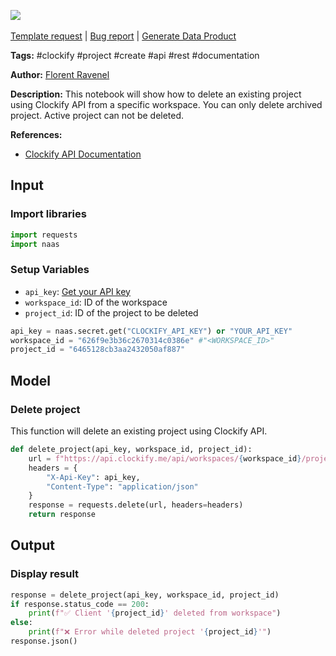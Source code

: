 <a href="https://app.naas.ai/user-redirect/naas/downloader?url=https://raw.githubusercontent.com/jupyter-naas/awesome-notebooks/master/Clockify/Clockify_Delete_project.ipynb" target="_parent"><img src="https://naasai-public.s3.eu-west-3.amazonaws.com/Open_in_Naas_Lab.svg"/></a><br><br><a href="https://github.com/jupyter-naas/awesome-notebooks/issues/new?assignees=&labels=&template=template-request.md&title=Tool+-+Action+of+the+notebook+">Template request</a> | <a href="https://github.com/jupyter-naas/awesome-notebooks/issues/new?assignees=&labels=bug&template=bug_report.md&title=Clockify+-+Delete+project:+Error+short+description">Bug report</a> | <a href="https://app.naas.ai/user-redirect/naas/downloader?url=https://raw.githubusercontent.com/jupyter-naas/awesome-notebooks/master/Naas/Naas_Start_data_product.ipynb" target="_parent">Generate Data Product</a>

**Tags:** #clockify #project #create #api #rest #documentation

**Author:** [Florent Ravenel](https://www.linkedin.com/in/florent-ravenel/)

**Description:** This notebook will show how to delete an existing project using Clockify API from a specific workspace. You can only delete archived project. Active project can not be deleted.

**References:**
- [Clockify API Documentation](https://docs.clockify.me/#tag/Project/operation/delete_6)

## Input

### Import libraries


```python
import requests
import naas
```

### Setup Variables
- `api_key`: [Get your API key](https://clockify.me/user/settings)
- `workspace_id`: ID of the workspace
- `project_id`: ID of the project to be deleted


```python
api_key = naas.secret.get("CLOCKIFY_API_KEY") or "YOUR_API_KEY"
workspace_id = "626f9e3b36c2670314c0386e" #"<WORKSPACE_ID>"
project_id = "6465128cb3aa2432050af887"
```

## Model

### Delete project

This function will delete an existing project using Clockify API.


```python
def delete_project(api_key, workspace_id, project_id):
    url = f"https://api.clockify.me/api/workspaces/{workspace_id}/projects/{project_id}"
    headers = {
        "X-Api-Key": api_key,
        "Content-Type": "application/json"
    }
    response = requests.delete(url, headers=headers)
    return response
```

## Output

### Display result


```python
response = delete_project(api_key, workspace_id, project_id)
if response.status_code == 200:
    print(f"✅ Client '{project_id}' deleted from workspace")
else:
    print(f"❌ Error while deleted project '{project_id}'")
response.json()
```

 
